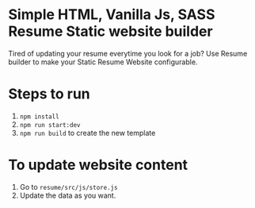 # Simple HTML, Vanilla Js, SASS Resume Static website builder

Tired of updating your resume everytime you look for a job?
Use Resume builder to make your Static Resume Website configurable.

 

# Steps to run
  1. `npm install`
  2. `npm run start:dev`
  3. `npm run build` to create the new template
  
# To update website content
 1. Go to  `resume/src/js/store.js`
 2. Update the data as you want.
  
